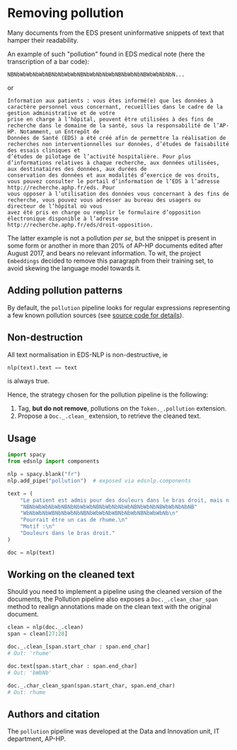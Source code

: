 # Removing pollution

Many documents from the EDS present uninformative snippets of text that hamper their readability.

An example of such "pollution" found in EDS medical note (here the transcription of a bar code):

```
NBNbWbWbNbWbNBNbNbWbWbNBNbWbNbNbWbNBNbWbNbNBWbWbNbNbN...
```

or

```
Information aux patients : vous êtes informé(e) que les données à caractère personnel vous concernant, recueillies dans le cadre de la gestion administrative et de votre
prise en charge à l’hôpital, peuvent être utilisées à des fins de recherche dans le domaine de la santé, sous la responsabilité de l’AP-HP. Notamment, un Entrepôt de
Données de Santé (EDS) a été créé afin de permettre la réalisation de recherches non interventionnelles sur données, d’études de faisabilité des essais cliniques et
d’études de pilotage de l’activité hospitalière. Pour plus d’informations relatives à chaque recherche, aux données utilisées, aux destinataires des données, aux durées de
conservation des données et aux modalités d’exercice de vos droits, vous pouvez consulter le portail d’information de l’EDS à l’adresse http://recherche.aphp.fr/eds. Pour
vous opposer à l’utilisation des données vous concernant à des fins de recherche, vous pouvez vous adresser au bureau des usagers ou directeur de l’hôpital où vous
avez été pris en charge ou remplir le formulaire d’opposition électronique disponible à l’adresse http://recherche.aphp.fr/eds/droit-opposition.
```

The latter example is not a pollution _per se_, but the snippet is present in some form or another in more than 20% of AP-HP documents edited after August 2017, and bears no relevant information. To wit, the project `Embeddings` decided to remove this paragraph from their training set, to avoid skewing the language model towards it.

## Adding pollution patterns

By default, the `pollution` pipeline looks for regular expressions representing a few known pollution sources (see [source code for details](https://gitlab.eds.aphp.fr/equipedatascience/nlptools/-/blob/master/nlptools/rules/pollution/terms.py)).

## Non-destruction

All text normalisation in EDS-NLP is non-destructive, ie

```python
nlp(text).text == text
```

is always true.

Hence, the strategy chosen for the pollution pipeline is the following:

1. Tag, **but do not remove**, pollutions on the `Token._.pollution` extension.
2. Propose a `Doc._.clean_` extension, to retrieve the cleaned text.

## Usage

```python
import spacy
from edsnlp import components

nlp = spacy.blank("fr")
nlp.add_pipe("pollution")  # exposed via edsnlp.components

text = (
    "Le patient est admis pour des douleurs dans le bras droit, mais n'a pas de problème de locomotion. "
    "NBNbWbWbNbWbNBNbNbWbWbNBNbWbNbNbWbNBNbWbNbNBWbWbNbNbNB"
    "WbNbWbNbWBNbNbWbNbNBNbWbWbNbWBNbNbWbNBNbWbWbNb\n"
    "Pourrait être un cas de rhume.\n"
    "Motif :\n"
    "Douleurs dans le bras droit."
)

doc = nlp(text)
```

## Working on the cleaned text

Should you need to implement a pipeline using the cleaned version of the documents, the Pollution pipeline also exposes a `Doc._.clean_char_span` method to realign annotations made on the clean text with the original document.

```python
clean = nlp(doc._.clean)
span = clean[27:28]

doc._.clean_[span.start_char : span.end_char]
# Out: 'rhume'

doc.text[span.start_char : span.end_char]
# Out: 'bWbNb'

doc._.char_clean_span(span.start_char, span.end_char)
# Out: rhume
```

## Authors and citation

The `pollution` pipeline was developed at the Data and Innovation unit, IT department, AP-HP.
